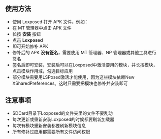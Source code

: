 
## 使用方法

   - 使用 Loxposed 打开 APK 文件，例如：
   - 在 MT 管理器中点击 APK 文件
   - 长按 **安装** 按钮
   - 点击 **Loxposed**
   - 即可开始修补 APK
   - 修补后的 APK **没有签名**，需要使用 MT 管理器、NP 管理器或其他工具进行签名
   - 签名后即可安装，安装后可以在Loxposed中激活要用的模块，并长按模块，点击模块作用域，勾选目标应用
   - 部分模块需要用LSPosed激活才能使用，因为这些模块依赖New XSharedPreferences。这时只需要把模块也修补并安装即可

## 注意事项
   - SDCard目录下Loxposed的文件夹里的文件不要乱动
   - 每次更新或重新安装Loxposed的时候都要刷新加载器
   - 每次有模块重新安装都要刷新模块信息
   - 所有修补过应用都需要所有文件访问权限